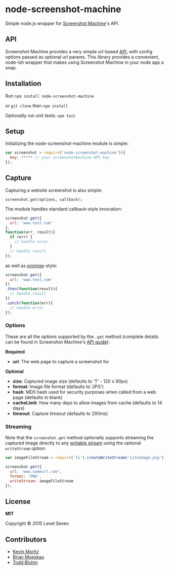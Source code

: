 # node-screenshot-machine

Simple node.js wrapper for [Screenshot Machine](http://www.screenshotmachine.com/)'s API.

## API

Screenshot Machine provides a very simple url-based [API](http://www.screenshotmachine.com/apiguide.php), with config options passed as optional url params. This library provides a convenient, node-ish wrapper that makes using Screenshot Machine in your node app a snap.

## Installation

Run `npm install node-screenshot-machine`

or `git clone` then `npm install`

Optionally run unit tests: `npm test`

## Setup

Initializing the node-screenshot-machine module is simple:

```js
var screenshot = require('node-screenshot-machine')({
  key: ***** // your screenshotmachine API key
});
```

## Capture

Capturing a website screenshot is also simple:

`screenshot.get(options, callback);`

The module handles standard callback-style invocation:

```js
screenshot.get({
  url: 'www.test.com'
},
function(err, result){
  if (err) {
    // handle error
  }
  // handle result
});
```

as well as [promise](https://github.com/petkaantonov/bluebird)-style:

```js
screenshot.get({
  url: 'www.test.com'
})
.then(function(result){
  // handle result
})
.catch(function(err){
  // handle error
});
```

### Options

These are all the options supported by the `.get` method (complete details can be found in Screenshot Machine's [API guide](https://www.screenshotmachine.com/apiguide.php)):

**Required**

- **url**: The web page to capture a screenshot for

**Optional**

- **size**: Captured image size (defaults to 'T' - 120 x 90px)
- **format**: Image file format (defaults to 'JPG')
- **hash**: MD5 hash used for security purposes when called from a web page (defaults to blank)
- **cacheLimit**: How many days to allow images from cache (defaults to 14 days)
- **timeout**: Capture timeout (defaults to 200ms)

### Streaming

Note that the `screenshot.get` method optionally supports streaming the captured image directly to any [writable stream](http://nodejs.org/api/stream.html#stream_class_stream_writable) using the optional `writeStream` option:

```js
var imageFileStream = require('fs').createWriteStream('siteImage.png');

screenshot.get({
  url: 'www.someurl.com',
  format: 'PNG',
  writeStream: imageFileStream
});
```

## License

**MIT**

Copyright &copy; 2015 Level Seven

## Contributors

- [Kevin Moritz](https://github.com/ecorkevin)
- [Brian Moeskau](https://github.com/bmoeskau)
- [Todd Bluhm](https://github.com/toddbluhm)
